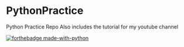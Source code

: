 # PythonPractice
Python Practice Repo 
Also includes the tutorial for my youtube channel 



[![forthebadge made-with-python](http://ForTheBadge.com/images/badges/made-with-python.svg)](https://www.python.org/)
